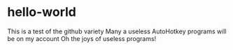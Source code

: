 # hello-world

  This is a test of the github variety
    Many a useless AutoHotkey programs will be on my account
      Oh the joys of useless programs!
